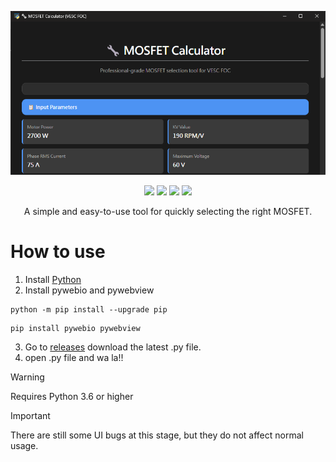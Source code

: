 ![E-Stick](https://github.com/Knockoi/Mosfet-calculator/blob/main/image/Title.png)

<div align="center">

[![](https://img.shields.io/discord/1226517355421634601?logo=discord&logoColor=white&color=5865F2)](https://discord.gg/Tf3PsfkTJF)
[![](https://img.shields.io/badge/License-MIT-FFA500.svg?logo=mit&logoColor=white)](https://opensource.org/licenses/MIT)
[![](https://img.shields.io/badge/Python-3776AB?logo=python&logoColor=white)](https://www.python.org/)
[![](https://img.shields.io/badge/Windows-0078D6?logo=windows&logoColor=white)](https://www.microsoft.com/windows)



</div>  
<div align="center">
A simple and easy-to-use tool for quickly selecting the right MOSFET.  
</div>  


# How to use    
1. Install [Python](https://www.python.org/downloads/)   
2. Install pywebio and pywebview

```
python -m pip install --upgrade pip
```
```
pip install pywebio pywebview
```  
3. Go to [releases](https://github.com/Knockoi/Mosfet-calculator/releases) download the latest  .py file.
4. open .py file and wa la!!  

> [!WARNING]
> Requires Python 3.6 or higher
  
> [!IMPORTANT]
> There are still some UI bugs at this stage, but they do not affect normal usage.  

